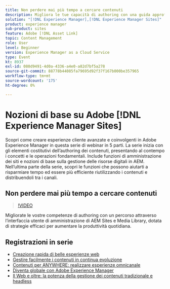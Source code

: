 ```yaml
---
title: Non perdere mai più tempo a cercare contenuti
description: Migliora le tue capacità di authoring con una guida approfondita a Sites and Media Library di AEM con suggerimenti pratici per semplificare il flusso di lavoro quotidiano.
solution: "[!DNL Experience Manager],[!DNL Experience Manager Sites]"
product: experience manager
sub-product: sites
feature: Adobe [!DNL Asset Link]
topic: Content Management
role: User
level: Beginner
version: Experience Manager as a Cloud Service
type: Event
kt: 8937
exl-id: 080d9491-4d0a-4336-a4e0-a82d7bf5a278
source-git-commit: 88778b44085fa79695d92f37f167b000be357965
workflow-type: tm+mt
source-wordcount: '175'
ht-degree: 0%

---
```


# Nozioni di base su Adobe [!DNL Experience Manager Sites]

Scopri come creare esperienze cliente avanzate e coinvolgenti in Adobe Experience Manager in questa serie di webinar in 5 parti. La serie inizia con gli elementi costitutivi dell’authoring dei contenuti, presentando al contempo i concetti e le operazioni fondamentali. Include funzioni di amministrazione dei siti e nozioni di base sulla gestione delle risorse digitali in AEM. Nell’ultima parte della serie, scopri le funzioni che possono aiutarti a risparmiare tempo ed essere più efficiente riutilizzando i contenuti e distribuendoli tra i canali.

## Non perdere mai più tempo a cercare contenuti

>[!VIDEO](https://video.tv.adobe.com/v/336983/?quality=12&learn=on&hidetitle=true)

Migliorate le vostre competenze di authoring con un percorso attraverso l’interfaccia utente di amministrazione di AEM Sites e Media Library, dotata di strategie efficaci per aumentare la produttività quotidiana.

## Registrazioni in serie

* [Creazione rapida di belle esperienze web](authoring-fundamentals.md)
* [Gestire facilmente i contenuti in continua evoluzione](collaboration-tools.md)
* [Contenuti per ANYWHERE: realizzare esperienze omnicanale](omnichannel-experiences.md)
* [Diventa globale con Adobe Experience Manager](multi-site-management-web-translation.md)
* [Il Web e oltre: la potenza della gestione dei contenuti tradizionale e headless](traditional-headless-content-management.md)
